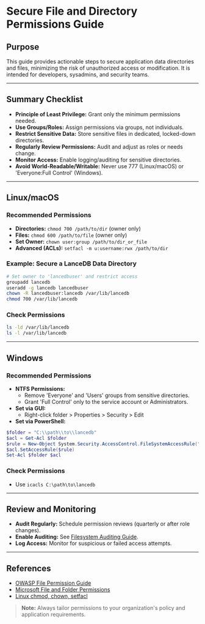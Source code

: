 # Secure File and Directory Permissions Guide

## Purpose
This guide provides actionable steps to secure application data directories and files, minimizing the risk of unauthorized access or modification. It is intended for developers, sysadmins, and security teams.

---

## Summary Checklist
- **Principle of Least Privilege:** Grant only the minimum permissions needed.
- **Use Groups/Roles:** Assign permissions via groups, not individuals.
- **Restrict Sensitive Data:** Store sensitive files in dedicated, locked-down directories.
- **Regularly Review Permissions:** Audit and adjust as roles or needs change.
- **Monitor Access:** Enable logging/auditing for sensitive directories.
- **Avoid World-Readable/Writable:** Never use 777 (Linux/macOS) or 'Everyone:Full Control' (Windows).

---

## Linux/macOS
### Recommended Permissions
- **Directories:** `chmod 700 /path/to/dir` (owner only)
- **Files:** `chmod 600 /path/to/file` (owner only)
- **Set Owner:** `chown user:group /path/to/dir_or_file`
- **Advanced (ACLs):** `setfacl -m u:username:rwx /path/to/dir`

### Example: Secure a LanceDB Data Directory
```sh
# Set owner to 'lancedbuser' and restrict access
groupadd lancedb
useradd -g lancedb lancedbuser
chown -R lancedbuser:lancedb /var/lib/lancedb
chmod 700 /var/lib/lancedb
```

### Check Permissions
```sh
ls -ld /var/lib/lancedb
ls -l /var/lib/lancedb
```

---

## Windows
### Recommended Permissions
- **NTFS Permissions:**
  - Remove 'Everyone' and 'Users' groups from sensitive directories.
  - Grant 'Full Control' only to the service account or Administrators.
- **Set via GUI:**
  - Right-click folder > Properties > Security > Edit
- **Set via PowerShell:**
```powershell
$folder = "C:\\path\\to\\lancedb"
$acl = Get-Acl $folder
$rule = New-Object System.Security.AccessControl.FileSystemAccessRule("LanceDBUser","FullControl","Allow")
$acl.SetAccessRule($rule)
Set-Acl $folder $acl
```

### Check Permissions
- Use `icacls C:\path\to\lancedb`

---

## Review and Monitoring
- **Audit Regularly:** Schedule permission reviews (quarterly or after role changes).
- **Enable Auditing:** See [Filesystem Auditing Guide](filesystem_auditing.md).
- **Log Access:** Monitor for suspicious or failed access attempts.

---

## References
- [OWASP File Permission Guide](https://owasp.org/www-project-web-security-testing-guide/latest/4-Web_Application_Security_Testing/02-Configuration_and_Deployment_Management_Testing/09-Test_File_Permission)
- [Microsoft File and Folder Permissions](https://docs.microsoft.com/en-us/windows/security/threat-protection/security-policy-settings/access-control-permissions)
- [Linux chmod, chown, setfacl](https://man7.org/linux/man-pages/man1/chmod.1.html)

> **Note:** Always tailor permissions to your organization's policy and application requirements. 